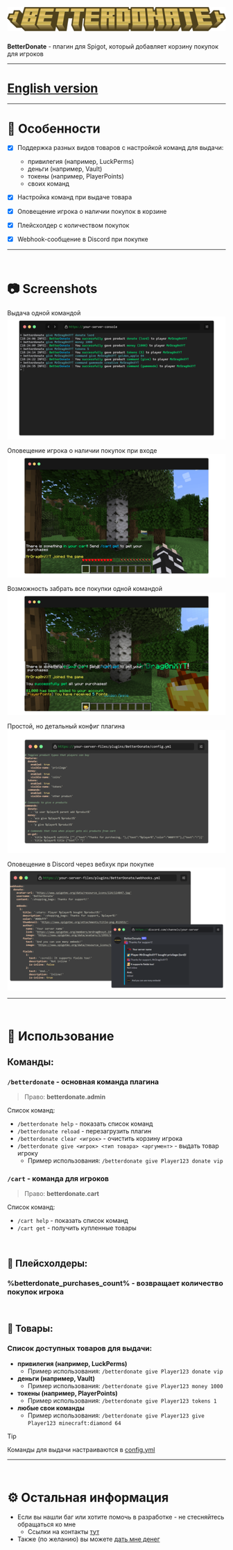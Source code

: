 <div align="center"><img src="docs/title.png">
<h5></h5>
</div>

**BetterDonate** - плагин для Spigot, который добавляет корзину покупок для игроков

<hr>

# [English version](README.md)

<hr>

# 🌠 Особенности
- [x] Поддержка разных видов товаров с настройкой команд для выдачи:
  - привилегия (например, LuckPerms)
  - деньги (например, Vault)
  - токены (например, PlayerPoints)
  - своих команд
- [x] Настройка команд при выдаче товара
- [x] Оповещение игрока о наличии покупок в корзине
- [x] Плейсхолдер с количеством покупок
- [x] Webhook-сообщение в Discord при покупке


<hr>
<br>

# 📷 Screenshots

Выдача одной командой
![](docs/console.png)

Оповещение игрока о наличии покупок при входе
![](docs/on-join-alert.png)

Возможность забрать все покупки одной командой
![](docs/cart-get-command.png)

Простой, но детальный конфиг плагина
![](docs/config.png)

Оповещение в Discord через вебхук при покупке
![](docs/discord-webhook-msg.png)


<hr>
<br>

# 🚀 Использование

## Команды:

### `/betterdonate` - основная команда плагина

> Право: **betterdonate.admin**

Список команд:

- `/betterdonate help` - показать список команд
- `/betterdonate reload` - перезагрузить плагин
- `/betterdonate clear <игрок>` - очистить корзину игрока
- `/betterdonate give <игрок> <тип товара> <аргумент>` - выдать товар игроку
  - Пример использования: `/betterdonate give Player123 donate vip`

### `/cart` - команда для игроков

> Право: **betterdonate.cart**

Список команд:

- `/cart help` - показать список команд
- `/cart get` - получить купленные товары

<br>

## 💾 Плейсхолдеры:
### **%betterdonate_purchases_count%** - возвращает количество покупок игрока

<br>

## 🛒 Товары:

### Список доступных товаров для выдачи:

- **привилегия (например, LuckPerms)**
  - Пример использования: `/betterdonate give Player123 donate vip`
- **деньги (например, Vault)**
  - Пример использования: `/betterdonate give Player123 money 1000`
- **токены (например, PlayerPoints)**
  - Пример использования: `/betterdonate give Player123 tokens 1`
- **любые свои команды**
  - Пример использования: `/betterdonate give Player123 give Player123 minecraft:diamond 64`

> [!TIP]
> Команды для выдачи настраиваются в [config.yml](src/main/resources/config.yml)

<hr>
<br>

# ⚙ Остальная информация

- Если вы нашли баг или хотите помочь в разработке - не стесняйтесь обращаться ко мне
  - Ссылки на контакты [тут](https://slv.nshard.fun/) 
- Также (по желанию) вы можете [дать мне денег](https://www.donationalerts.com/r/mrdrag0nxyt)
